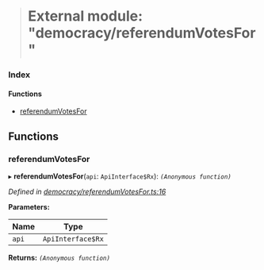 > # External module: "democracy/referendumVotesFor"

### Index

#### Functions

* [referendumVotesFor](_democracy_referendumvotesfor_.md#referendumvotesfor)

## Functions

###  referendumVotesFor

▸ **referendumVotesFor**(`api`: `ApiInterface$Rx`): *`(Anonymous function)`*

*Defined in [democracy/referendumVotesFor.ts:16](https://github.com/polkadot-js/api/blob/271691a/packages/api-derive/src/democracy/referendumVotesFor.ts#L16)*

**Parameters:**

Name | Type |
------ | ------ |
`api` | `ApiInterface$Rx` |

**Returns:** *`(Anonymous function)`*